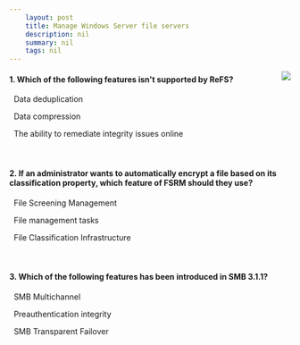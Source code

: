 ```yaml
---
    layout: post
    title: Manage Windows Server file servers 
    description: nil
    summary: nil
    tags: nil
---
```



 <a target="_blank" href="https://docs.microsoft.com/en-us/learn/modules/manage-windows-server-file-servers/7-knowledge-check/"><i class="fas fa-external-link-alt"></i> </a>
 <img align="right" src="https://docs.microsoft.com/en-us/learn/achievements/manage-windows-server-file-servers.svg">
####  1. Which of the following features isn't supported by ReFS?


<i class='far fa-square'></i> &nbsp;&nbsp;Data deduplication

<i class='fas fa-check-square' style='color: Dodgerblue;'></i> &nbsp;&nbsp;Data compression

<i class='far fa-square'></i> &nbsp;&nbsp;The ability to remediate integrity issues online
<br />
<br />
<br />

####  2. If an administrator wants to automatically encrypt a file based on its classification property, which feature of FSRM should they use?


<i class='far fa-square'></i> &nbsp;&nbsp;File Screening Management

<i class='fas fa-check-square' style='color: Dodgerblue;'></i> &nbsp;&nbsp;File management tasks

<i class='far fa-square'></i> &nbsp;&nbsp;File Classification Infrastructure
<br />
<br />
<br />

####  3. Which of the following features has been introduced in SMB 3.1.1?


<i class='far fa-square'></i> &nbsp;&nbsp;SMB Multichannel

<i class='fas fa-check-square' style='color: Dodgerblue;'></i> &nbsp;&nbsp;Preauthentication integrity

<i class='far fa-square'></i> &nbsp;&nbsp;SMB Transparent Failover
<br />
<br />
<br />
